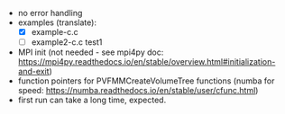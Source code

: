 - no error handling
- examples (translate):
  - [x] example-c.c
  - [ ] example2-c.c test1
- MPI init (not needed - see mpi4py doc: https://mpi4py.readthedocs.io/en/stable/overview.html#initialization-and-exit)
- function pointers for PVFMMCreateVolumeTree functions (numba for speed: https://numba.readthedocs.io/en/stable/user/cfunc.html)
- first run can take a long time, expected.
